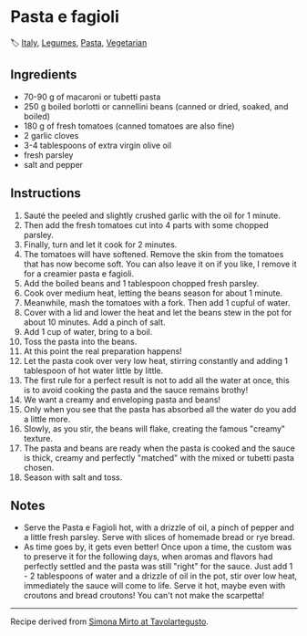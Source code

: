 # Pasta e fagioli

🏷  [Italy](../tags/italy.md), [Legumes](../ingredients/legumes.md), [Pasta](../ingredients/pasta.md), [Vegetarian](../tags/vegetarian.md)

## Ingredients

- 70-90 g of macaroni or tubetti pasta
- 250 g boiled borlotti or cannellini beans (canned or dried, soaked, and boiled)
- 180 g of fresh tomatoes (canned tomatoes are also fine)
- 2 garlic cloves
- 3-4 tablespoons of extra virgin olive oil
- fresh parsley
- salt and pepper

## Instructions

1. Sauté the peeled and slightly crushed garlic with the oil for 1 minute.
2. Then add the fresh tomatoes cut into 4 parts with some chopped parsley.
3. Finally, turn and let it cook for 2 minutes.
4. The tomatoes will have softened. Remove the skin from the tomatoes that has now become soft. You can also leave it on if you like, I remove it for a creamier pasta e fagioli.
5. Add the boiled beans and 1 tablespoon chopped fresh parsley.
6. Cook over medium heat, letting the beans season for about 1 minute.
7. Meanwhile, mash the tomatoes with a fork. Then add 1 cupful of water.
8. Cover with a lid and lower the heat and let the beans stew in the pot for about 10 minutes. Add a pinch of salt.
9. Add 1 cup of water, bring to a boil.
10. Toss the pasta into the beans.
11. At this point the real preparation happens!
12. Let the pasta cook over very low heat, stirring constantly and adding 1 tablespoon of hot water little by little.
13. The first rule for a perfect result is not to add all the water at once, this is to avoid cooking the pasta and the sauce remains brothy!
14. We want a creamy and enveloping pasta and beans!
15. Only when you see that the pasta has absorbed all the water do you add a little more.
16. Slowly, as you stir, the beans will flake, creating the famous "creamy" texture.
17. The pasta and beans are ready when the pasta is cooked and the sauce is thick, creamy and perfectly "matched" with the mixed or tubetti pasta chosen.
18. Season with salt and toss.

## Notes

- Serve the Pasta e Fagioli hot, with a drizzle of oil, a pinch of pepper and a little fresh parsley. Serve with slices of homemade bread or rye bread.
- As time goes by, it gets even better! Once upon a time, the custom was to preserve it for the following days, when aromas and flavors had perfectly settled and the pasta was still "right" for the sauce. Just add 1 - 2 tablespoons of water and a drizzle of oil in the pot, stir over low heat, immediately the sauce will come to life. Serve it hot, maybe even with croutons and bread croutons! You can't not make the scarpetta!

---

Recipe derived from [Simona Mirto at Tavolartegusto](https://www.tavolartegusto.it/ricetta/pasta-e-fagioli-la-ricetta-originale-napoletana/).

